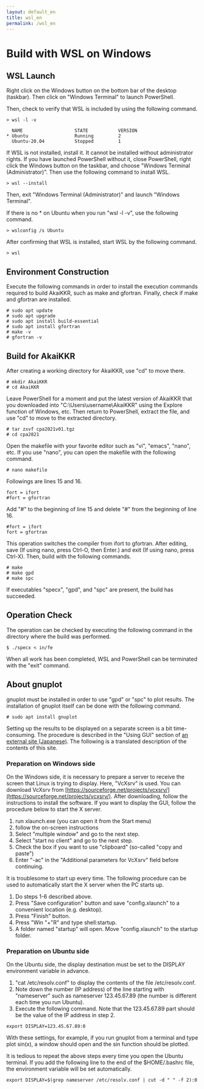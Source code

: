 ```yaml
---
layout: default_en
title: wsl_en
permalink: /wsl_en
---
```


# Build with WSL on Windows

## WSL Launch
Right click on the Windows button on the bottom bar of the desktop (taskbar). Then click on "Windows Terminal" to launch PowerShell.

Then, check to verify that WSL is included by using the following command. 
```
> wsl -l -v

  NAME                   STATE           VERSION
* Ubuntu                 Running         2
  Ubuntu-20.04           Stopped         1
```

If WSL is not installed, install it. It cannot be installed without administrator rights. If you have launched PowerShell without it, close PowerShell, right click the Windows button on the taskbar, and choose "Windows Terminal (Administrator)". Then use the following command to install WSL.
```
> wsl --install
```
Then, exit "Windows Terminal (Administrator)" and launch "Windows Terminal". 

If there is no * on Ubuntu when you run "wsl -l -v", use the following command.
```
> wslconfig /s Ubuntu
```

After confirming that WSL is installed, start WSL by the following command. 
```
> wsl
```

## Environment Construction
Execute the following commands in order to install the execution commands required to build AkaiKKR, such as make and gfortran. Finally, check if make and gfortran are installed.
```
# sudo apt update
# sudo apt upgrade
# sudo apt install build-essential
# sudo apt install gfortran
# make -v
# gfortran -v
```

## Build for AkaiKKR
After creating a working directory for AkaiKKR, use "cd" to move there.
```
# mkdir AkaiKKR
# cd AkaiKKR
```

Leave PowerShell for a moment and put the latest version of AkaiKKR that you downloaded into "C:\Users\username\AkaiKKR" using the Explore function of Windows, etc. Then return to PowerShell, extract the file, and use "cd" to move to the extracted directory.
```
# tar zxvf cpa2021v01.tgz
# cd cpa2021
```

Open the makefile with your favorite editor such as "vi", "emacs", "nano", etc. If you use "nano", you can open the makefile with the following command.
```
# nano makefile
```

Followings are lines 15 and 16.
```
fort = ifort
#fort = gfortran
```
Add "#" to the beginning of line 15 and delete "#" from the beginning of line 16.
```
#fort = ifort
fort = gfortran
```
This operation switches the compiler from ifort to gfortran. After editing, save (If using nano, press Ctrl-O, then Enter.) and exit (If using nano, press Ctrl-X). Then, build with the following commands. 
```
# make
# make gpd
# make spc
```

If executables "specx", "gpd", and "spc" are present, the build has succeeded.

## Operation Check

The operation can be checked by executing the following command in the directory where the build was performed.
```
$ ./specx < in/fe
```
When all work has been completed, WSL and PowerShell can be terminated with the "exit" command.

## About gnuplot
gnuplot must be installed in order to use "gpd" or "spc" to plot results. The installation of gnuplot itself can be done with the following command.

```
# sudo apt install gnuplot
```

Setting up the results to be displayed on a separate screen is a bit time-consuming. The procedure is described in the "Using GUI" section of [an external site (Japanese)](https://utphys-comp.github.io/wsl2.html). The following is a translated description of the contents of this site.

### Preparation on Windows side
On the Windows side, it is necessary to prepare a server to receive the screen that Linux is trying to display. Here, "VcXsrv" is used. You can download VcXsrv from [https://sourceforge.net/projects/vcxsrv/](https://sourceforge.net/projects/vcxsrv/). After downloading, follow the instructions to install the software. If you want to display the GUI, follow the procedure below to start the X server.

1. run xlaunch.exe (you can open it from the Start menu)
2. follow the on-screen instructions
3. Select "multiple window" and go to the next step.
4. Select "start no client" and go to the next step.
5. Check the box if you want to use "clipboard" (so-called "copy and paste")
6. Enter "-ac" in the "Additional parameters for VcXsrv" field before continuing.

It is troublesome to start up every time. The following procedure can be used to automatically start the X server when the PC starts up.

1. Do steps 1-6 described above.
2. Press "Save configuration" button and save "config.xlaunch" to a convenient location (e.g. desktop).
3. Press "Finish" button.
4. Press "Win "+"R" and type shell:startup.
5. A folder named "startup" will open. Move "config.xlaunch" to the startup folder.

### Preparation on Ubuntu side
On the Ubuntu side, the display destination must be set to the DISPLAY environment variable in advance.

1. "cat /etc/resolv.conf" to display the contents of the file /etc/resolv.conf.
2. Note down the number (IP address) of the line starting with "nameserver" such as nameserver 123.45.67.89 (the number is different each time you run Ubuntu).
3. Execute the following command. Note that the 123.45.67.89 part should be the value of the IP address in step 2.
```
export DISPLAY=123.45.67.89:0
```
With these settings, for example, if you run gnuplot from a terminal and type plot sin(x), a window should open and the sin function should be plotted.

It is tedious to repeat the above steps every time you open the Ubuntu terminal. If you add the following line to the end of the $HOME/.bashrc file, the environment variable will be set automatically.
```
export DISPLAY=$(grep nameserver /etc/resolv.conf | cut -d " " -f 2):0
```